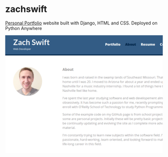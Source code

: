 # zachswift
[Personal Portfolio](http://www.zachswift.me) website built with Django, HTML and CSS.
Deployed on Python Anywhere


![alt text](https://github.com/2achary/zachswift/blob/master/portfolio/static/img/portfoliosite.png "")


